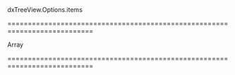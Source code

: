 <!--id-->dxTreeView.Options.items<!--/id-->
===========================================================================
<!--type-->Array<dxTreeViewItem><!--/type-->
===========================================================================

